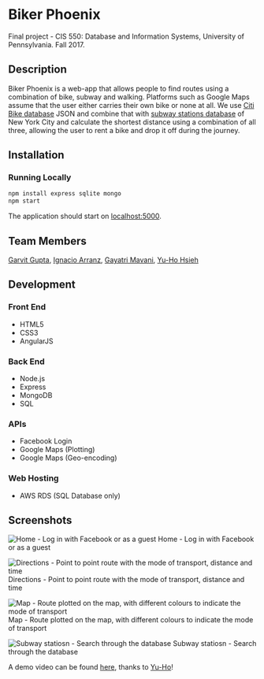 # Biker Phoenix

Final project - CIS 550: Database and Information Systems, University of Pennsylvania. Fall 2017.

## Description

Biker Phoenix is a web-app that allows people to find routes using a combination of bike, subway and walking. Platforms such as Google Maps assume that the user either carries their own bike or none at all. We use [Citi Bike database](https://www.citibikenyc.com/system-data) JSON and combine that with [subway stations database](https://opendata.cityofnewyork.us) of New York City and calculate the shortest distance using a combination of all three, allowing the user to rent a bike and drop it off during the journey.

## Installation

### Running Locally

```sh
npm install express sqlite mongo
npm start
```

The application should start on [localhost:5000](http://localhost:5000/).

## Team Members

[Garvit Gupta](https://github.com/TheGarvitGupta),
[Ignacio Arranz](https://github.com/arranzignacio),
[Gayatri Mavani](https://github.com/gmavani),
[Yu-Ho Hsieh](https://github.com/HsiehYuho)

## Development

### Front End
* HTML5
* CSS3
* AngularJS

### Back End
* Node.js
* Express
* MongoDB
* SQL

### APIs
* Facebook Login
* Google Maps (Plotting)
* Google Maps (Geo-encoding)

### Web Hosting
* AWS RDS (SQL Database only)

## Screenshots

![Home - Log in with Facebook or as a guest](https://raw.githubusercontent.com/TheGarvitGupta/CIS550/master/Screenshots/Screen%20Shot%202018-06-16%20at%2010.28.49%20PM.png?token=AJuzDKXb7wrXmg0OE--MGo61lUYwnE9Vks5bL0VawA%3D%3D)
Home - Log in with Facebook or as a guest

![Directions - Point to point route with the mode of transport, distance and time](https://raw.githubusercontent.com/TheGarvitGupta/CIS550/master/Screenshots/Screen%20Shot%202018-06-16%20at%2010.34.00%20PM.png?token=AJuzDMlz2bq8nBqCzHZd2OePIz8daI3Vks5bL0VjwA%3D%3D)
Directions - Point to point route with the mode of transport, distance and time

![Map - Route plotted on the map, with different colours to indicate the mode of transport](https://raw.githubusercontent.com/TheGarvitGupta/CIS550/master/Screenshots/Screen%20Shot%202018-06-16%20at%2010.34.39%20PM.png?token=AJuzDKMaKwNg7r_2DdNJ5lU1JFDMOqKnks5bL0VlwA%3D%3D)
Map - Route plotted on the map, with different colours to indicate the mode of transport

![Subway statiosn - Search through the database](https://raw.githubusercontent.com/TheGarvitGupta/CIS550/master/Screenshots/Screen%20Shot%202018-06-16%20at%2010.35.24%20PM.png?token=AJuzDAkmlfs4hvAAdOKPomb_5kl8NeNNks5bL0VowA%3D%3D)
Subway statiosn - Search through the database

A demo video can be found [here](https://youtu.be/ILKdKZQTTY0), thanks to [Yu-Ho](https://github.com/HsiehYuho)!
